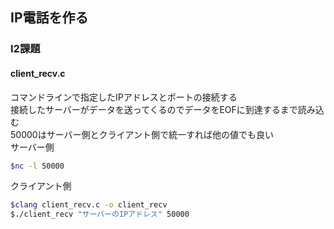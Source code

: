 ## IP電話を作る 
### I2課題  
#### client_recv.c
コマンドラインで指定したIPアドレスとポートの接続する  
接続したサーバーがデータを送ってくるのでデータをEOFに到達するまで読み込む  
50000はサーバー側とクライアント側で統一すれば他の値でも良い  
サーバー側    
```bash  
$nc -l 50000  
```  
クライアント側  
```bash
$clang client_recv.c -o client_recv
$./client_recv "サーバーのIPアドレス" 50000
```  

